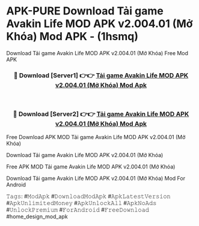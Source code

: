 # APK-PURE Download Tải game Avakin Life MOD APK v2.004.01 (Mở Khóa) Mod APK - (1hsmq)
Download Tải game Avakin Life MOD APK v2.004.01 (Mở Khóa) Free Mod APK

<div align="center">
<h3>🔴 Download [Server1] 👉👉 <a href="https://apk-comot.site?title=Tải_game_Avakin_Life_MOD_APK_v2.004.01_(Mở_Khóa)">Tải game Avakin Life MOD APK v2.004.01 (Mở Khóa) Mod Apk</a></h3><br>

<h3>🔴 Download [Server2] 👉👉 <a href="https://apk-comot.site?title=Tải_game_Avakin_Life_MOD_APK_v2.004.01_(Mở_Khóa)">Tải game Avakin Life MOD APK v2.004.01 (Mở Khóa) Mod Apk</a></h3>
</div>


Free Download APK MOD Tải game Avakin Life MOD APK v2.004.01 (Mở Khóa)

Download Tải game Avakin Life MOD APK v2.004.01 (Mở Khóa) 

Free APK MOD Tải game Avakin Life MOD APK v2.004.01 (Mở Khóa) 

Download Tải game Avakin Life MOD APK v2.004.01 (Mở Khóa) Mod For Android

𝚃𝚊𝚐𝚜: #𝙼𝚘𝚍𝙰𝚙𝚔 #𝙳𝚘𝚠𝚗𝚕𝚘𝚊𝚍𝙼𝚘𝚍𝙰𝚙𝚔 #𝙰𝚙𝚔𝙻𝚊𝚝𝚎𝚜𝚝𝚅𝚎𝚛𝚜𝚒𝚘𝚗 #𝙰𝚙𝚔𝚄𝚗𝚕𝚒𝚖𝚒𝚝𝚎𝚍𝙼𝚘𝚗𝚎𝚢 #𝙰𝚙𝚔𝚄𝚗𝚕𝚘𝚌𝚔𝙰𝚕𝚕 #𝙰𝚙𝚔𝙽𝚘𝙰𝚍𝚜 #𝚄𝚗𝚕𝚘𝚌𝚔𝙿𝚛𝚎𝚖𝚒𝚞𝚖 #𝙵𝚘𝚛𝙰𝚗𝚍𝚛𝚘𝚒𝚍 #𝙵𝚛𝚎𝚎𝙳𝚘𝚠𝚗𝚕𝚘𝚊𝚍 #home_design_mod_apk